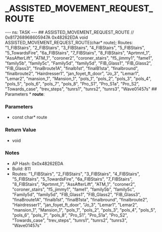 # _ASSISTED_MOVEMENT_REQUEST_ROUTE

--- ns: TASK --- ## ASSISTED_MOVEMENT_REQUEST_ROUTE  // 0x817268968605947A 0x48262EDA void ASSISTED_MOVEMENT_REQUEST_ROUTE(char* route);  Routes: "1_FIBStairs", "2_FIBStairs", "3_FIBStairs", "4_FIBStairs", "5_FIBStairs", "5_TowardsFire", "6a_FIBStairs", "7_FIBStairs", "8_FIBStairs", "Aprtmnt_1", "AssAfterLift", "ATM_1", "coroner2", "coroner_stairs", "f5_jimmy1", "fame1", "family5b", "family5c", "Family5d", "family5d", "FIB_Glass1", "FIB_Glass2", "FIB_Glass3", "finaBroute1A", "finalb1st", "finalB1sta", "finalbround", "finalbroute2", "Hairdresser1", "jan_foyet_ft_door", "Jo_3", "Lemar1", "Lemar2", "mansion_1", "Mansion_1", "pols_1", "pols_2", "pols_3", "pols_4", "pols_5", "pols_6", "pols_7", "pols_8", "Pro_S1", "Pro_S1a", "Pro_S2", "Towards_case", "trev_steps", "tunrs1", "tunrs2", "tunrs3", "Wave01457s"  ## Parameters * **route**:

### Parameters
* const char* route

### Return Value
* void

### Notes
* AP Hash: 0x0x48262EDA
* Build: 811
* Routes: "1_FIBStairs", "2_FIBStairs", "3_FIBStairs", "4_FIBStairs", "5_FIBStairs", "5_TowardsFire", "6a_FIBStairs", "7_FIBStairs", "8_FIBStairs", "Aprtmnt_1", "AssAfterLift", "ATM_1", "coroner2", "coroner_stairs", "f5_jimmy1", "fame1", "family5b", "family5c", "Family5d", "family5d", "FIB_Glass1", "FIB_Glass2", "FIB_Glass3", "finaBroute1A", "finalb1st", "finalB1sta", "finalbround", "finalbroute2", "Hairdresser1", "jan_foyet_ft_door", "Jo_3", "Lemar1", "Lemar2", "mansion_1", "Mansion_1", "pols_1", "pols_2", "pols_3", "pols_4", "pols_5", "pols_6", "pols_7", "pols_8", "Pro_S1", "Pro_S1a", "Pro_S2", "Towards_case", "trev_steps", "tunrs1", "tunrs2", "tunrs3", "Wave01457s"

